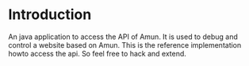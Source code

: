 # Introduction #

An java application to access the API of Amun. It is used to debug and control a website based on Amun. This is the reference implementation howto access the api. So feel free to hack and extend.